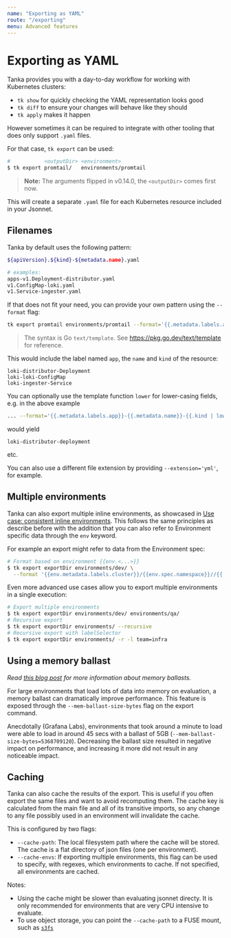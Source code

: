 ```yaml
---
name: "Exporting as YAML"
route: "/exporting"
menu: Advanced features
---
```


# Exporting as YAML

Tanka provides you with a day-to-day workflow for working with Kubernetes clusters:

- `tk show` for quickly checking the YAML representation looks good
- `tk diff` to ensure your changes will behave like they should
- `tk apply` makes it happen

However sometimes it can be required to integrate with other tooling that does
only support `.yaml` files.

For that case, `tk export` can be used:

```bash
#           <outputDir> <environment>
$ tk export promtail/   environments/promtail
```

> **Note:** The arguments flipped in v0.14.0, the `<outputDir>` comes first now.

This will create a separate `.yaml` file for each Kubernetes resource included in your Jsonnet.

## Filenames

Tanka by default uses the following pattern:

```bash
${apiVersion}.${kind}-${metadata.name}.yaml

# examples:
apps-v1.Deployment-distributor.yaml
v1.ConfigMap-loki.yaml
v1.Service-ingester.yaml
```

If that does not fit your need, you can provide your own pattern using the `--format` flag:

```bash
tk export promtail environments/promtail --format='{{.metadata.labels.app}}-{{.metadata.name}}-{{.kind}}'
```

> The syntax is Go `text/template`. See <https://pkg.go.dev/text/template>
> for reference.

This would include the label named `app`, the `name` and `kind` of the resource:

```
loki-distributor-Deployment
loki-loki-ConfigMap
loki-ingester-Service
```

You can optionally use the template function `lower` for lower-casing fields, e.g. in the above example

```bash
... --format='{{.metadata.labels.app}}-{{.metadata.name}}-{{.kind | lower}}'
```

would yield

```
loki-distributor-deployment
```

etc.

You can also use a different file extension by providing `--extension='yml'`, for example.


## Multiple environments

Tanka can also export multiple inline environments, as showcased in [Use case: consistent inline
environments](/inline-environments#use-case-consistent-inline-environments). This follows the same
principles as describe before with the addition that you can also refer to Environment specific data through the `env`
keyword.

For example an export might refer to data from the Environment spec:

```bash
# Format based on environment {{env.<...>}}
$ tk export exportDir environments/dev/ \
  --format '{{env.metadata.labels.cluster}}/{{env.spec.namespace}}//{{.kind}}-{{.metadata.name}}'
```

Even more advanced use cases allow you to export multiple environments in a single execution:

```bash
# Export multiple environments
$ tk export exportDir environments/dev/ environments/qa/
# Recursive export
$ tk export exportDir environments/ --recursive
# Recursive export with labelSelector
$ tk export exportDir environments/ -r -l team=infra
```

## Using a memory ballast

_Read [this blog post](https://blog.twitch.tv/en/2019/04/10/go-memory-ballast-how-i-learnt-to-stop-worrying-and-love-the-heap/) for more information about memory ballasts._

For large environments that load lots of data into memory on evaluation, a memory ballast can dramatically improve performance. This feature is exposed through the `--mem-ballast-size-bytes` flag on the export command.

Anecdotally (Grafana Labs), environments that took around a minute to load were able to load in around 45 secs with a ballast of 5GB (`--mem-ballast-size-bytes=5368709120`). Decreasing the ballast size resulted in negative impact on performance, and increasing it more did not result in any noticeable impact.

## Caching

Tanka can also cache the results of the export. This is useful if you often export the same files and want to avoid recomputing them. The cache key is calculated from the main file and all of its transitive imports, so any change to any file possibly used in an environment will invalidate the cache.

This is configured by two flags:

- `--cache-path`: The local filesystem path where the cache will be stored. The cache is a flat directory of json files (one per environment).
- `--cache-envs`: If exporting multiple environments, this flag can be used to specify, with regexes, which environments to cache. If not specified, all environments are cached.

Notes:

- Using the cache might be slower than evaluating jsonnet directy. It is only recommended for environments that are very CPU intensive to evaluate.
- To use object storage, you can point the `--cache-path` to a FUSE mount, such as [`s3fs`](https://github.com/s3fs-fuse/s3fs-fuse)
